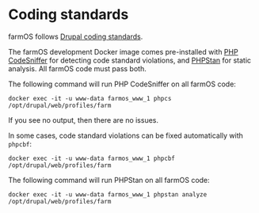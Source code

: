 # Coding standards

farmOS follows [Drupal coding standards](https://www.drupal.org/docs/develop/standards).

The farmOS development Docker image comes pre-installed with
[PHP CodeSniffer](https://github.com/squizlabs/PHP_CodeSniffer) for detecting
code standard violations, and [PHPStan](https://phpstan.org) for static
analysis. All farmOS code must pass both.

The following command will run PHP CodeSniffer on all farmOS code:

    docker exec -it -u www-data farmos_www_1 phpcs /opt/drupal/web/profiles/farm

If you see no output, then there are no issues.

In some cases, code standard violations can be fixed automatically with
`phpcbf`:

    docker exec -it -u www-data farmos_www_1 phpcbf /opt/drupal/web/profiles/farm

The following command will run PHPStan on all farmOS code:

    docker exec -it -u www-data farmos_www_1 phpstan analyze /opt/drupal/web/profiles/farm
